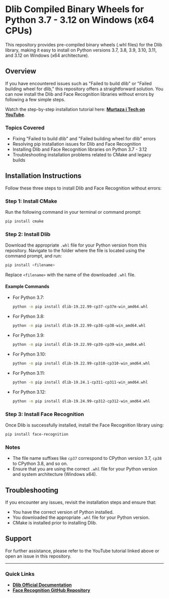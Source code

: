 # Dlib Compiled Binary Wheels for Python 3.7 - 3.12 on Windows (x64 CPUs)

This repository provides pre-compiled binary wheels (.whl files) for the Dlib library, making it easy to install on Python versions 3.7, 3.8, 3.9, 3.10, 3.11, and 3.12 on Windows (x64 architecture).

## Overview
If you have encountered issues such as "Failed to build dlib" or "Failed building wheel for dlib," this repository offers a straightforward solution. You can now install the Dlib and Face Recognition libraries without errors by following a few simple steps.

Watch the step-by-step installation tutorial here: **[Murtaza i Tech on YouTube](https://www.youtube.com/watch?v=cV4-uMobeM4)**.

### Topics Covered
- Fixing "Failed to build dlib" and "Failed building wheel for dlib" errors
- Resolving pip installation issues for Dlib and Face Recognition
- Installing Dlib and Face Recognition libraries on Python 3.7 - 3.12
- Troubleshooting installation problems related to CMake and legacy builds

## Installation Instructions
Follow these three steps to install Dlib and Face Recognition without errors:

### Step 1: Install CMake
Run the following command in your terminal or command prompt:
```bash
pip install cmake
```

### Step 2: Install Dlib
Download the appropriate `.whl` file for your Python version from this repository. Navigate to the folder where the file is located using the command prompt, and run:
```bash
pip install <filename>
```
Replace `<filename>` with the name of the downloaded `.whl` file.

#### Example Commands
- For Python 3.7:
  ```bash
  python -m pip install dlib-19.22.99-cp37-cp37m-win_amd64.whl
  ```
- For Python 3.8:
  ```bash
  python -m pip install dlib-19.22.99-cp38-cp38-win_amd64.whl
  ```
- For Python 3.9:
  ```bash
  python -m pip install dlib-19.22.99-cp39-cp39-win_amd64.whl
  ```
- For Python 3.10:
  ```bash
  python -m pip install dlib-19.22.99-cp310-cp310-win_amd64.whl
  ```
- For Python 3.11:
  ```bash
  python -m pip install dlib-19.24.1-cp311-cp311-win_amd64.whl
  ```
- For Python 3.12:
  ```bash
  python -m pip install dlib-19.24.99-cp312-cp312-win_amd64.whl
  ```

### Step 3: Install Face Recognition
Once Dlib is successfully installed, install the Face Recognition library using:
```bash
pip install face-recognition
```

### Notes
- The file name suffixes like `cp37` correspond to CPython version 3.7, `cp38` to CPython 3.8, and so on.
- Ensure that you are using the correct `.whl` file for your Python version and system architecture (Windows x64).

## Troubleshooting
If you encounter any issues, revisit the installation steps and ensure that:
- You have the correct version of Python installed.
- You downloaded the appropriate `.whl` file for your Python version.
- CMake is installed prior to installing Dlib.

## Support
For further assistance, please refer to the YouTube tutorial linked above or open an issue in this repository.

---

### Quick Links
- **[Dlib Official Documentation](http://dlib.net/)**
- **[Face Recognition GitHub Repository](https://github.com/ageitgey/face_recognition)**
